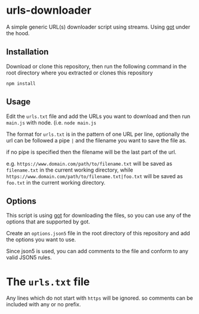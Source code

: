 # urls-downloader

A simple generic URL(s) downloader script using streams. Using [got](https://github.com/sindresorhus/got) under the hood.

## Installation
Download or clone this repository, then run the following command in the root directory where you extracted or clones this repository
```
npm install
```

## Usage
Edit the `urls.txt` file and add the URLs you want to download and then run `main.js` with node. (i.e. `node main.js`

The format for `urls.txt` is in the pattern of one URL per line, optionally the url can be followed a pipe `|` and the filename you want to save the file as.

if no pipe is specified then the filename will be the last part of the url.

e.g. `https://www.domain.com/path/to/filename.txt` will be saved as `filename.txt` in the current working directory,
while `https://www.domain.com/path/to/filename.txt|foo.txt` will be saved as `foo.txt` in the current working directory.

## Options

This script is using [got](https://github.com/sindresorhus/got) for downloading the files, so you can use any of the options that are supported by got.

Create an `options.json5` file in the root directory of this repository and add the options you want to use.

Since json5 is used, you can add comments to the file and conform to any valid JSON5 rules.

# The `urls.txt` file

Any lines which do not start with `https` will be ignored. so comments can be included with any or no prefix.
